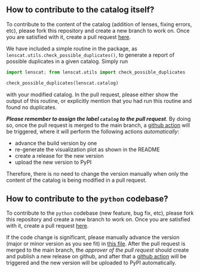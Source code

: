 ## How to contribute to the catalog itself?
To contribute to the content of the catalog (addition of lenses, fixing errors, etc), 
please fork this repository and create a new branch to work on. 
Once you are satisfied with it, create a pull request [here](https://github.com/lenscat/lenscat/pulls).

We have included a simple routine in the package, as `lenscat.utils.check_possible_duplicates()`, to generate a report of possible duplicates in a given catalog. Simply run
```python
import lenscat; from lenscat.utils import check_possible_duplicates

check_possible_duplicates(lenscat.catalog)
```
with your modified catalog. In the pull request, please either show the output of this routine, or explicitly mention that you had run this routine and found no duplicates.

***Please remember to assign the label `catalog` to the pull request***. By doing so, once the pull request is merged to the main branch, 
a [github action](https://github.com/lenscat/lenscat/blob/main/.github/workflows/changes-in-catalog.yml) will be triggered, where it will perform the following actions _automatically_:
- advance the build version by one
- re-generate the visualization plot as shown in the README
- create a release for the new version
- upload the new version to PyPI

Therefore, there is no need to change the version manually when only the content of the catalog is being modified in a pull request.

## How to contribute to the `python` codebase?
To contribute to the `python` codebase (new feature, bug fix, etc), 
please fork this repository and create a new branch to work on. 
Once you are satisfied with it, create a pull request [here](https://github.com/lenscat/lenscat/pulls).

If the code change is significant, please manually advance the version (major or minor version as you see fit) in [this file](https://github.com/lenscat/lenscat/blob/main/lenscat/_version.py). After the pull request is merged to the main branch, the _approver of the pull request_ should create and publish a new release on github, and after that a [github action](https://github.com/lenscat/lenscat/blob/main/.github/workflows/python-publish.yml) will be triggered and the new version will be uploaded to PyPI automatically.
